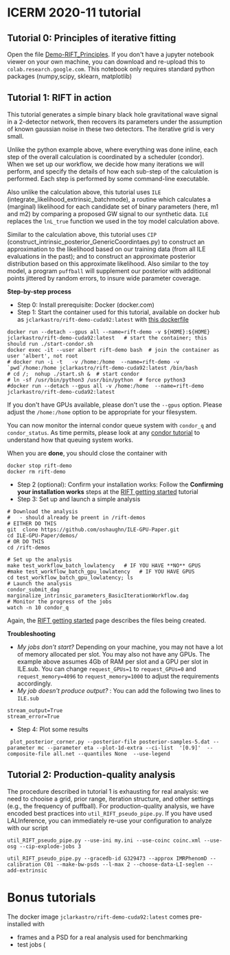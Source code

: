 # ICERM 2020-11 tutorial


## Tutorial 0: Principles of iterative fitting

Open the file [Demo-RIFT_Principles](Demo-RIFT_Principles.ipynb).  If you don't have a jupyter notebook viewer on your own machine, 
you can download and re-upload this to ``colab.research.google.com``.  This notebook only requires standard python packages (numpy,scipy, sklearn, matplotlib)


## Tutorial 1: RIFT in action

This tutorial generates a simple binary black hole gravitational wave signal in a 2-detector network,
then recovers its parameters under the assumption of known gaussian noise in these two detectors.
The iterative grid is very small.

Unlike the python example above, where everything was done inline, each step of the overall calculation is coordinated by a scheduler (condor).  
When we set up our workflow, we decide how many iterations we will perform, and specify the details of how each sub-step of the calculation is performed.
Each step is performed by some command-line executable.

Also unlike the calculation above, this tutorial uses  ``ILE`` (integrate_likelihood_extrinsic_batchmode), a routine which calculates a (marginal) likelihood for each candidate set of binary parameters (here, m1 and m2) by comparing a proposed GW signal to our synthetic data.    ``ILE`` replaces the ``lnL_true`` function we used in the toy model calculation above.

Similar to the  calculation above, this tutorial uses ``CIP`` (construct_intrinsic_posterior_GenericCoordintaes.py) to construct an approximation to the likelihood based on our training data (from all ILE evaluations in the past); and to construct an approximate posterior distribution based on this approximate likelihood.  Also similar to the toy model, a program ``puffball`` will supplement our posterior with additional points jittered by random errors, to insure wide parameter coverage.  

**Step-by-step process**
* Step 0: Install prerequisite: Docker (docker.com)
* Step 1: Start the container used for this tutorial, available on docker hub as ``jclarkastro/rift-demo-cuda92:latest`` with [this dockerfile](https://git.ligo.org/james-clark/benchmarking/-/blob/master/RIFT/full-demo/rift-demo-cuda92.Dockerfile)
```
docker run --detach --gpus all --name=rift-demo -v ${HOME}:${HOME} jclarkastro/rift-demo-cuda92:latest   # start the container; this should run ./start-condor.sh
docker exec -it --user albert rift-demo bash  # join the container as user 'albert', not root
# docker run -i -t   -v /home:/home  --name=rift-demo -v `pwd`/home:/home jclarkastro/rift-demo-cuda92:latest /bin/bash
# cd /;  nohup ./start.sh &  # start condor
# ln -sf /usr/bin/python3 /usr/bin/python  # force python3
#docker run --detach --gpus all -v /home:/home  --name=rift-demo jclarkastro/rift-demo-cuda92:latest
```
If you don't have GPUs available, please don't use the ``--gpus`` option.  Please adjust the ``/home:/home`` option to be appropriate for your filesystem.

You can now monitor the internal condor queue system with ``condor_q`` and ``condor_status``.  As time permits, please look at any [condor tutorial](https://research.cs.wisc.edu/htcondor/tutorials/intl-grid-school-3/submit_first.html) to understand how that queuing system works.

When you are **done**, you should close the container with 
```
docker stop rift-demo
docker rm rift-demo
```
* Step 2 (optional): Confirm your installation works: Follow the **Confirming your installation works** steps at the [RIFT getting started](https://github.com/oshaughn/research-projects-RIT/blob/master/GETTING_STARTED.md) tutorial
* Step 3: Set up and launch a simple analysis
```
# Download the analysis
#   - should already be preent in /rift-demos
# EITHER DO THIS
git  clone https://github.com/oshaughn/ILE-GPU-Paper.git
cd ILE-GPU-Paper/demos/
# OR DO THIS
cd /rift-demos
```

```
# Set up the analysis
make test_workflow_batch_lowlatency   # IF YOU HAVE **NO** GPUS
#make test_workflow_batch_gpu_lowlatency   # IF YOU HAVE GPUS
cd test_workflow_batch_gpu_lowlatency; ls
# Launch the analysis
condor_submit_dag marginalize_intrinsic_parameters_BasicIterationWorkflow.dag
# Monitor the progress of the jobs
watch -n 10 condor_q
```
Again, the [RIFT getting started](https://github.com/oshaughn/research-projects-RIT/blob/master/GETTING_STARTED.md) page describes the files being created.

**Troubleshooting**
* *My jobs don't start?* Depending on your machine, you may not have a lot of memory allocated per slot.  You may also not have any GPUs.  The example above assumes 4Gb of RAM per slot and a GPU per slot in ILE.sub.  You can change ``request_GPUs=1`` to ``request_GPUs=0`` and ``request_memory=4096`` to ``request_memory=1000`` to adjust the requirements accordingly.
* *My job doesn't produce output?* : You can add the following two lines to ``ILE.sub``
```
stream_output=True
stream_error=True
```

* Step 4: Plot some results
```
 plot_posterior_corner.py --posterior-file posterior-samples-5.dat --parameter mc --parameter eta --plot-1d-extra --ci-list  '[0.9]'  --composite-file all.net --quantiles None  --use-legend 
```


## Tutorial 2: Production-quality analysis

The procedure described in tutorial 1 is exhausting for real analysis: we need to chooise a grid, prior range, iteration structure, and other settings (e.g., the frequency of puffball).  For production-quality analysis, we have encoded best practices into ``util_RIFT_pseudo_pipe.py``.   If you have used LALInference, you can immediately re-use your configuration to analyze with our script

```
util_RIFT_pseudo_pipe.py --use-ini my.ini --use-coinc coinc.xml --use-osg --cip-explode-jobs 3
```

```
util_RIFT_pseudo_pipe.py --gracedb-id G329473 --approx IMRPhenomD --calibration C01 --make-bw-psds --l-max 2 --choose-data-LI-seglen --add-extrinsic
```




# Bonus tutorials

The docker image ``jclarkastro/rift-demo-cuda92:latest`` comes  pre-installed with 
* frames and a PSD for a real analysis used for benchmarking
* test jobs (
